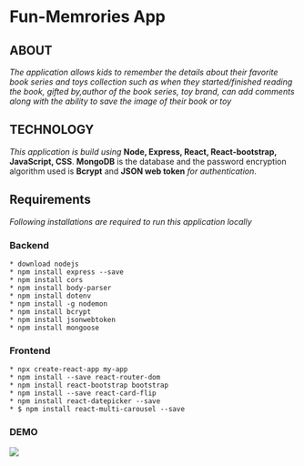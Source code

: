 # Fun-Memrories App

## ABOUT
*The application allows kids to remember the details about their favorite book series and toys collection such as when they started/finished reading the book, gifted by,author of the book series, toy brand, can add comments along with the ability to save the image of their book or toy*

## TECHNOLOGY
*This application is build using*  **Node, Express, React, React-bootstrap, JavaScript, CSS**. **MongoDB** is the database and the password encryption algorithm used is **Bcrypt** and **JSON web token** *for authentication*.

## Requirements
*Following  installations are required  to run this application locally*
### Backend
    * download nodejs
    * npm install express --save
    * npm install cors
    * npm install body-parser
    * npm install dotenv
    * npm install -g nodemon
    * npm install bcrypt
    * npm install jsonwebtoken
    * npm install mongoose
### Frontend
    * npx create-react-app my-app
    * npm install --save react-router-dom
    * npm install react-bootstrap bootstrap
    * npm install --save react-card-flip
    * npm install react-datepicker --save
    * $ npm install react-multi-carousel --save

### DEMO 
<img src="demo/demo.gif" />

